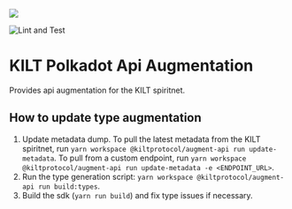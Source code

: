 [![](https://user-images.githubusercontent.com/39338561/122415864-8d6a7c00-cf88-11eb-846f-a98a936f88da.png)
](https://kilt.io)

![Lint and Test](https://github.com/KILTprotocol/sdk-js/workflows/Lint%20and%20Test/badge.svg)

# KILT Polkadot Api Augmentation

Provides api augmentation for the KILT spiritnet.

## How to update type augmentation

1. Update metadata dump. To pull the latest metadata from the KILT spiritnet, run `yarn workspace @kiltprotocol/augment-api run update-metadata`. To pull from a custom endpoint, run `yarn workspace @kiltprotocol/augment-api run update-metadata -e <ENDPOINT_URL>`.
2. Run the type generation script: `yarn workspace @kiltprotocol/augment-api run build:types`.
3. Build the sdk (`yarn run build`) and fix type issues if necessary.
